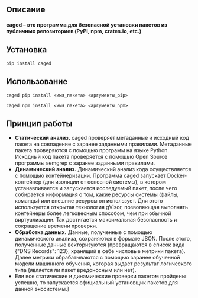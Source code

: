 ## Описание

#### **caged** – это программа для безопасной установки пакетов из публичных репозиториев (PyPI, npm, crates.io, etc.)

## Установка

```shell
pip install caged
```

## Использование

```shell
caged pip install <имя_пакета> <аргументы_pip>
```

```shell
caged npm install <имя_пакета> <аргументы_npm>
```

## Принцип работы

- **Статический анализ.** caged проверяет метаданные и исходный код пакета на совпадение с заранее заданными правилами. Метаданные пакета проверяются с помощью программ на языке Python. Исходный код пакета проверяется с помощью Open Source программы semgrep с заранее заданными правилами.
- **Динамический анализ.** Динамический анализ кода осуществляется с помощью контейнеризации. Программа caged запускает Docker-контейнер (для изоляции от основной системы), в котором устанавливается и запускается исследуемый пакет, после чего собирается информация о том, какие ресурсы системы (файлы, команды) или внешние ресурсы он использует. Для этого используется открытая технология gVisor, позволяющая выполнять контейнеры более легковесным способом, чем при обычной виртуализации. Так достигается максимальная безопасность и сокращение времени проверки.
- **Обработка данных.** Данные, полученные с помощью динамического анализа, сохраняются в формате JSON. После этого, полученные данные векторизуются (превращаются в список вида {"DNS Records": 123}, хранящий в себе числовые метрики пакета). Далее метрики обрабатываются с помощью заранее обученной модели машинного обучения, которая выдает результат логического типа (является ли пакет вредоносным или нет).
- Ели все статические и динамические проверки пакетом пройдены успешно, то запускается официальный установщик пакетов для данной экосистемы.]
